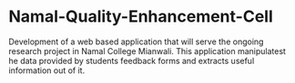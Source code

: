 # Namal-Quality-Enhancement-Cell
Development of a web based application that will serve the ongoing research project in Namal College Mianwali. This application manipulatest he data provided by students feedback forms and extracts useful information out of it. 
